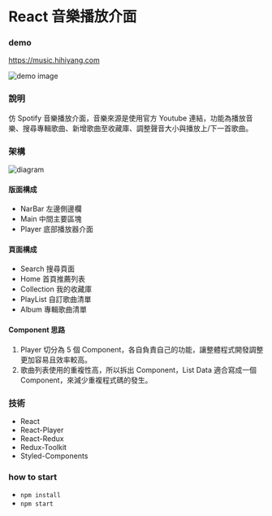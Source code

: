 # React 音樂播放介面

### demo
<a target="_blank" href="https://music.hihiyang.com/">https://music.hihiyang.com</a>

![demo image](https://imgur.com/Qa4MHnR.jpg)

### 說明
仿 Spotify 音樂播放介面，音樂來源是使用官方 Youtube 連結，功能為播放音樂、搜尋專輯歌曲、新增歌曲至收藏庫、調整聲音大小與播放上/下一首歌曲。

### 架構
![diagram](https://imgur.com/uLDPghl.jpg)
#### 版面構成
* NarBar 左邊側邊欄
* Main 中間主要區塊
* Player 底部播放器介面

#### 頁面構成
* Search 搜尋頁面
* Home 首頁推薦列表
* Collection 我的收藏庫
* PlayList 自訂歌曲清單
* Album 專輯歌曲清單

#### Component 思路
1. Player 切分為 5 個 Component，各自負責自己的功能，讓整體程式開發調整更加容易且效率較高。
2. 歌曲列表使用的重複性高，所以拆出 Component，List Data 適合寫成一個 Component，來減少重複程式碼的發生。

### 技術
* React
* React-Player
* React-Redux
* Redux-Toolkit
* Styled-Components

### how to start
* `npm install`
* `npm start`